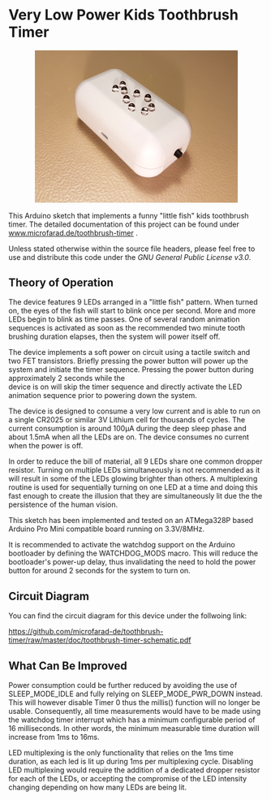 # Very Low Power Kids Toothbrush Timer

<p align="center">
<img src="https://raw.githubusercontent.com/microfarad-de/toothbrush-timer/master/doc/2019-02-25-211951.jpg" alt="drawing" width="400"/>
</p>

This Arduino sketch that implements a funny "little fish" kids toothbrush timer. The detailed documentation of this project can be found under www.microfarad.de/toothbrush-timer .

Unless stated otherwise within the source file headers, please feel free to use and distribute 
this code under the *GNU General Public License v3.0*.

## Theory of Operation

The device features 9 LEDs arranged in a "little fish" pattern. When turned on, 
the eyes of the fish will start to blink once per second. More and more LEDs begin to 
blink as time passes. One of several random animation sequences is activated as soon as the 
recommended two minute tooth brushing duration elapses, then the system will power 
itself off.

The device implements a soft power on circuit using a tactile switch and two 
FET transistors. Briefly pressing the power button will power up the system and initiate
the timer sequence. Pressing the power button during approximately 2 seconds while the  
device is on will skip the timer sequence and directly activate the LED animation 
sequence prior to powering down the system.

The device is designed to consume a very low current and is able to run on a single CR2025 
or similar 3V Lithium cell for thousands of cycles. The current consumption is around 100μA 
during the deep sleep phase and about 1.5mA when all the LEDs are on. The device consumes no 
current when the power is off.

In order to reduce the bill of material, all 9 LEDs share one common dropper resistor.
Turning on multiple LEDs simultaneously is not recommended as it will result in some of 
the LEDs glowing brighter than others. A multiplexing routine is used for sequentially 
turning on one LED at a time and doing this fast enough to create the illusion that they 
are simultaneously lit due the the persistence of the human vision.

This sketch has been implemented and tested on an ATMega328P based Arduino Pro Mini 
compatible board running on 3.3V/8MHz.

It is recommended to activate the watchdog support on the Arduino bootloader
by defining the WATCHDOG_MODS macro. This will reduce the bootloader's power-up 
delay, thus invalidating the need to hold the power button for around 2 seconds for 
the system to turn on.

## Circuit Diagram

You can find the circuit diagram for this device under the follwoing link:

https://github.com/microfarad-de/toothbrush-timer/raw/master/doc/toothbrush-timer-schematic.pdf

## What Can Be Improved

Power consumption could be further reduced by avoiding the use of SLEEP_MODE_IDLE and fully relying on SLEEP_MODE_PWR_DOWN instead. This will however disable Timer 0 thus the millis() function will no longer be usable. Consequently, all time measurements would have to be made using the watchdog timer interrupt which has a minimum configurable period of 16 milliseconds. In other words, the minimum measurable time duration will increase from 1ms to 16ms.

LED multiplexing is the only functionality that relies on the 1ms time duration, as each led is lit up during 1ms per multiplexing cycle. Disabling LED multiplexing would require the addition of a dedicated dropper resistor for each of the LEDs, or accepting the compromise of the LED intensity changing depending on how many LEDs are being lit.



